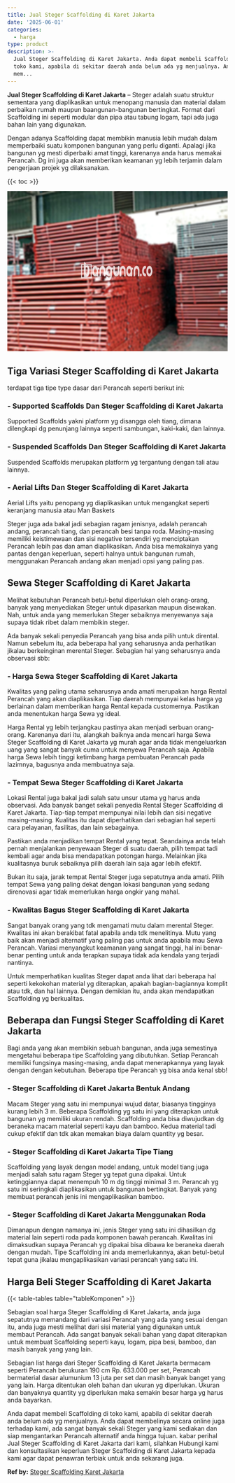 ```yaml
---
title: Jual Steger Scaffolding di Karet Jakarta
date: '2025-06-01'
categories:
  - harga
type: product
description: >-
  Jual Steger Scaffolding di Karet Jakarta. Anda dapat membeli Scaffolding di
  toko kami, apabila di sekitar daerah anda belum ada yg menjualnya. Anda dapat
  mem...
---
```


**Jual Steger Scaffolding di Karet Jakarta** – Steger adalah suatu struktur sementara yang diaplikasikan untuk menopang manusia dan material dalam perbaikan rumah maupun baangunan-bangunan bertingkat. Format dari Scaffolding ini seperti modular dan pipa atau tabung logam, tapi ada juga bahan lain yang digunakan.

Dengan adanya Scaffolding dapat membikin manusia lebih mudah dalam memperbaiki suatu komponen bangunan yang perlu diganti. Apalagi jika bangunan yg mesti diperbaiki amat tinggi, karenanya anda harus memakai Perancah. Dg ini juga akan memberikan keamanan yg lebih terjamin dalam pengerjaan projek yg dilaksanakan.

{{< toc >}}

![Jual Steger Scaffolding di Karet Jakarta](/images/sewa-scaffolding-steger-02.png)

## Tiga Variasi Steger Scaffolding di Karet Jakarta

terdapat tiga tipe type dasar dari Perancah seperti berikut ini:

### \- Supported Scaffolds Dan Steger Scaffolding di Karet Jakarta

Supported Scaffolds yakni platform yg disangga oleh tiang, dimana dilengkapi dg penunjang lainnya seperti sambungan, kaki-kaki, dan lainnya.

### \- Suspended Scaffolds Dan Steger Scaffolding di Karet Jakarta

Suspended Scaffolds merupakan platform yg tergantung dengan tali atau lainnya.

### \- Aerial Lifts Dan Steger Scaffolding di Karet Jakarta

Aerial Lifts yaitu penopang yg diaplikasikan untuk mengangkat seperti keranjang manusia atau Man Baskets

Steger juga ada bakal jadi sebagian ragam jenisnya, adalah perancah andang, perancah tiang, dan perancah besi tanpa roda. Masing-masing memiliki keistimewaan dan sisi negative tersendiri yg menciptakan Perancah lebih pas dan aman diaplikasikan. Anda bisa memakainya yang pantas dengan keperluan, seperti halnya untuk bangunan rumah, menggunakan Perancah andang akan menjadi opsi yang paling pas.

## Sewa Steger Scaffolding di Karet Jakarta

Melihat kebutuhan Perancah betul-betul diperlukan oleh orang-orang, banyak yang menyediakan Steger untuk dipasarkan maupun disewakan. Nah, untuk anda yang memerlukan Steger sebaiknya menyewanya saja supaya tidak ribet dalam membikin steger.

Ada banyak sekali penyedia Perancah yang bisa anda pilih untuk dirental. Namun sebelum itu, ada beberapa hal yang seharusnya anda perhatikan jikalau berkeinginan merental Steger. Sebagian hal yang seharusnya anda observasi sbb:

### \- Harga Sewa Steger Scaffolding di Karet Jakarta

Kwalitas yang paling utama seharusnya anda amati merupakan harga Rental Perancah yang akan diaplikasikan. Tiap daerah mempunyai kelas harga yg berlainan dalam memberikan harga Rental kepada customernya. Pastikan anda menentukan harga Sewa yg ideal.

Harga Rental yg lebih terjangkau pastinya akan menjadi serbuan orang-orang. Karenanya dari itu, alangkah baiknya anda mencari harga Sewa Steger Scaffolding di Karet Jakarta yg murah agar anda tidak mengeluarkan uang yang sangat banyak cuma untuk menyewa Perancah saja. Apabila harga Sewa lebih tinggi ketimbang harga pembuatan Perancah pada lazimnya, bagusnya anda membuatnya saja.

### \- Tempat Sewa Steger Scaffolding di Karet Jakarta

Lokasi Rental juga bakal jadi salah satu unsur utama yg harus anda observasi. Ada banyak banget sekali penyedia Rental Steger Scaffolding di Karet Jakarta. Tiap-tiap tempat mempunyai nilai lebih dan sisi negative masing-masing. Kualitas itu dapat diperhatikan dari sebagian hal seperti cara pelayanan, fasilitas, dan lain sebagainya.

Pastikan anda menjadikan tempat Rental yang tepat. Seandainya anda telah pernah menjalankan penyewaan Steger di suatu daerah, pilih tempat tadi kembali agar anda bisa mendapatkan potongan harga. Melainkan jika kualitasnya buruk sebaiknya pilih daerah lain saja agar lebih efektif.

Bukan itu saja, jarak tempat Rental Steger juga sepatutnya anda amati. Pilih tempat Sewa yang paling dekat dengan lokasi bangunan yang sedang direnovasi agar tidak memerlukan harga ongkir yang mahal.

### \- Kwalitas Bagus Steger Scaffolding di Karet Jakarta

Sangat banyak orang yang tdk mengamati mutu dalam merental Steger. Kwalitas ini akan berakibat fatal apabila anda tdk menelitinya. Mutu yang baik akan menjadi alternatif yang paling pas untuk anda apabila mau Sewa Perancah. Variasi menyangkut keamanan yang sangat tinggi, hal ini benar-benar penting untuk anda terapkan supaya tidak ada kendala yang terjadi nantinya.

Untuk memperhatikan kualitas Steger dapat anda lihat dari beberapa hal seperti kekokohan material yg diterapkan, apakah bagian-bagiannya komplit atau tdk, dan hal lainnya. Dengan demikian itu, anda akan mendapatkan Scaffolding yg berkualitas.

## Beberapa dan Fungsi Steger Scaffolding di Karet Jakarta

Bagi anda yang akan membikin sebuah bangunan, anda juga semestinya mengetahui beberapa tipe Scaffolding yang dibutuhkan. Setiap Perancah memiliki fungsinya masing-masing, anda dapat menerapkannya yang layak dengan dengan kebutuhan. Beberapa tipe Perancah yg bisa anda kenal sbb!

### \- Steger Scaffolding di Karet Jakarta Bentuk Andang

Macam Steger yang satu ini mempunyai wujud datar, biasanya tingginya kurang lebih 3 m. Beberapa Scaffolding yg satu ini yang diterapkan untuk bangunan yg memiliki ukuran rendah. Scaffolding anda bisa diwujudkan dg beraneka macam material seperti kayu dan bamboo. Kedua material tadi cukup efektif dan tdk akan memakan biaya dalam quantity yg besar.

### \- Steger Scaffolding di Karet Jakarta Tipe Tiang

Scaffolding yang layak dengan model andang, untuk model tiang juga menjadi salah satu ragam Steger yg tepat guna dipakai. Untuk ketinggiannya dapat menempuh 10 m dg tinggi minimal 3 m. Perancah yg satu ini seringkali diaplikasikan untuk bangunan bertingkat. Banyak yang membuat perancah jenis ini mengaplikasikan bamboo.

### \- Steger Scaffolding di Karet Jakarta Menggunakan Roda

Dimanapun dengan namanya ini, jenis Steger yang satu ini dihasilkan dg material lain seperti roda pada komponen bawah perancah. Kwalitas ini dimaksudkan supaya Perancah yg dipakai bisa dibawa ke beraneka daerah dengan mudah. Tipe Scaffolding ini anda memerlukannya, akan betul-betul tepat guna jikalau mengaplikasikan variasi perancah yang satu ini.

## Harga Beli Steger Scaffolding di Karet Jakarta

{{< table-tables table="tableKomponen" >}}

Sebagian soal harga Steger Scaffolding di Karet Jakarta, anda juga sepatutnya memandang dari variasi Perancah yang ada yang sesuai dengan itu, anda juga mesti melihat dari sisi material yang digunakan untuk membaut Perancah. Ada sangat banyak sekali bahan yang dapat diterapkan untuk membuat Scaffolding seperti kayu, logam, pipa besi, bamboo, dan masih banyak yang yang lain.

Sebagian list harga dari Steger Scaffolding di Karet Jakarta bermacam seperti Perancah berukuran 190 cm Rp. 633.000 per set, Perancah bermaterial dasar alumunium 13 juta per set dan masih banyak banget yang yang lain. Harga ditentukan oleh bahan dan ukuran yg diperlukan. Ukuran dan banyaknya quantity yg diperlukan maka semakin besar harga yg harus anda bayarkan.

Anda dapat membeli Scaffolding di toko kami, apabila di sekitar daerah anda belum ada yg menjualnya. Anda dapat membelinya secara online juga terhadap kami, ada sangat banyak sekali Steger yang kami sediakan dan siap mengantarkan Perancah alternatif anda hingga tujuan. kabar perihal Jual Steger Scaffolding di Karet Jakarta dari kami, silahkan Hubungi kami dan konsultasikan keperluan Steger Scaffolding di Karet Jakarta kepada kami agar dapat penawran terbiak untuk anda sekarang juga.

**Ref by:** [Steger Scaffolding Karet Jakarta](https://id.wikipedia.org/wiki/Steger)
